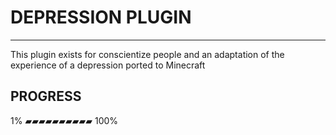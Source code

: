 # DEPRESSION PLUGIN

----

This plugin exists for conscientize people and an adaptation of the experience of a depression ported to Minecraft


## PROGRESS

1% ▰▰▰▰▰▰▰▰▰▰ 100%
